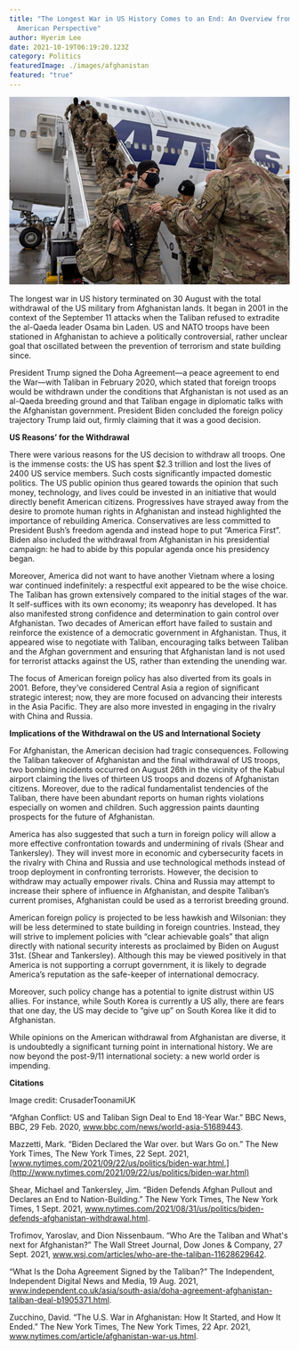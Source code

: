 ```yaml
---
title: "The Longest War in US History Comes to an End: An Overview from the
  American Perspective"
author: Hyerim Lee
date: 2021-10-19T06:19:20.123Z
category: Politics
featuredImage: ./images/afghanistan
featured: "true"
---
```

![afghanistan](images/afghanistan.jpg)

The longest war in US history terminated on 30 August with the total withdrawal of the US military from Afghanistan lands. It began in 2001 in the context of the September 11 attacks when the Taliban refused to extradite the al-Qaeda leader Osama bin Laden. US and NATO troops have been stationed in Afghanistan to achieve a politically controversial, rather unclear goal that oscillated between the prevention of terrorism and state building since.

President Trump signed the Doha Agreement—a peace agreement to end the War—with Taliban in February 2020, which stated that foreign troops would be withdrawn under the conditions that Afghanistan is not used as an al-Qaeda breeding ground and that Taliban engage in diplomatic talks with the Afghanistan government. President Biden concluded the foreign policy trajectory Trump laid out, firmly claiming that it was a good decision.

**US Reasons’ for the Withdrawal**

There were various reasons for the US decision to withdraw all troops. One is the immense costs: the US has spent $2.3 trillion and lost the lives of 2400 US service members. Such costs significantly impacted domestic politics. The US public opinion thus geared towards the opinion that such money, technology, and lives could be invested in an initiative that would directly benefit American citizens. Progressives have strayed away from the desire to promote human rights in Afghanistan and instead highlighted the importance of rebuilding America. Conservatives are less committed to President Bush’s freedom agenda and instead hope to put “America First”. Biden also included the withdrawal from Afghanistan in his presidential campaign: he had to abide by this popular agenda once his presidency began.

Moreover, America did not want to have another Vietnam where a losing war continued indefinitely: a respectful exit appeared to be the wise choice. The Taliban has grown extensively compared to the initial stages of the war. It self-suffices with its own economy; its weaponry has developed. It has also manifested strong confidence and determination to gain control over Afghanistan. Two decades of American effort have failed to sustain and reinforce the existence of a democratic government in Afghanistan. Thus, it appeared wise to negotiate with Taliban, encouraging talks between Taliban and the Afghan government and ensuring that Afghanistan land is not used for terrorist attacks against the US, rather than extending the unending war.

The focus of American foreign policy has also diverted from its goals in 2001. Before, they’ve considered Central Asia a region of significant strategic interest; now, they are more focused on advancing their interests in the Asia Pacific. They are also more invested in engaging in the rivalry with China and Russia.

**Implications of the Withdrawal on the US and International Society**

For Afghanistan, the American decision had tragic consequences. Following the Taliban takeover of Afghanistan and the final withdrawal of US troops, two bombing incidents occurred on August 26th in the vicinity of the Kabul airport claiming the lives of thirteen US troops and dozens of Afghanistan citizens. Moreover, due to the radical fundamentalist tendencies of the Taliban, there have been abundant reports on human rights violations especially on women and children. Such aggression paints daunting prospects for the future of Afghanistan.

America has also suggested that such a turn in foreign policy will allow a more effective confrontation towards and undermining of rivals (Shear and Tankersley). They will invest more in economic and cybersecurity facets in the rivalry with China and Russia and use technological methods instead of troop deployment in confronting terrorists. However, the decision to withdraw may actually empower rivals. China and Russia may attempt to increase their sphere of influence in Afghanistan, and despite Taliban’s current promises, Afghanistan could be used as a terrorist breeding ground.

American foreign policy is projected to be less hawkish and Wilsonian: they will be less determined to state building in foreign countries. Instead, they will strive to implement policies with “clear achievable goals” that align directly with national security interests as proclaimed by Biden on August 31st. (Shear and Tankersley). Although this may be viewed positively in that America is not supporting a corrupt government, it is likely to degrade America’s reputation as the safe-keeper of international democracy.

Moreover, such policy change has a potential to ignite distrust within US allies. For instance, while South Korea is currently a US ally, there are fears that one day, the US may decide to “give up” on South Korea like it did to Afghanistan.

While opinions on the American withdrawal from Afghanistan are diverse, it is undoubtedly a significant turning point in international history. We are now beyond the post-9/11 international society: a new world order is impending.

**Citations**

Image credit: CrusaderToonamiUK

“Afghan Conflict: US and Taliban Sign Deal to End 18-Year War.” BBC News, BBC, 29 Feb. 2020, www.bbc.com/news/world-asia-51689443.

Mazzetti, Mark. “Biden Declared the War over. but Wars Go on.” The New York Times, The New York Times, 22 Sept. 2021, [www.nytimes.com/2021/09/22/us/politics/biden-war.html.](http://www.nytimes.com/2021/09/22/us/politics/biden-war.html)

Shear, Michael and Tankersley, Jim. “Biden Defends Afghan Pullout and Declares an End to Nation-Building.” The New York Times, The New York Times, 1 Sept. 2021, www.nytimes.com/2021/08/31/us/politics/biden-defends-afghanistan-withdrawal.html.

Trofimov, Yaroslav, and Dion Nissenbaum. “Who Are the Taliban and What's next for Afghanistan?” The Wall Street Journal, Dow Jones & Company, 27 Sept. 2021, www.wsj.com/articles/who-are-the-taliban-11628629642.

“What Is the Doha Agreement Signed by the Taliban?” The Independent, Independent Digital News and Media, 19 Aug. 2021, www.independent.co.uk/asia/south-asia/doha-agreement-afghanistan-taliban-deal-b1905371.html.

Zucchino, David. “The U.S. War in Afghanistan: How It Started, and How It Ended.” The New York Times, The New York Times, 22 Apr. 2021, www.nytimes.com/article/afghanistan-war-us.html.
